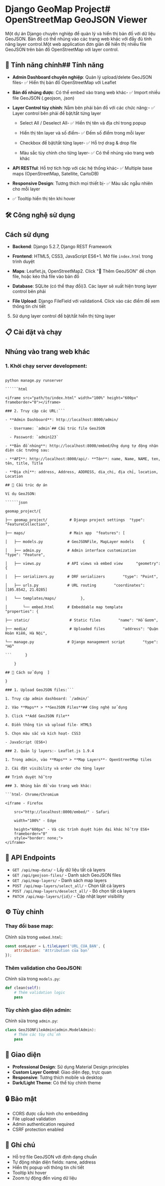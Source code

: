 # Django GeoMap Project# OpenStreetMap GeoJSON Viewer



Một dự án Django chuyên nghiệp để quản lý và hiển thị bản đồ với dữ liệu GeoJSON. Bản đồ có thể nhúng vào các trang web khác với đầy đủ tính năng layer control.Một web application đơn giản để hiển thị nhiều file GeoJSON trên bản đồ OpenStreetMap với layer control.



## 🚀 Tính năng chính## Tính năng



- **Admin Dashboard chuyên nghiệp**: Quản lý upload/delete GeoJSON files- ✅ Hiển thị bản đồ OpenStreetMap với Leaflet

- **Bản đồ nhúng được**: Có thể embed vào trang web khác- ✅ Import nhiều file GeoJSON (.geojson, .json)

- **Layer Control tùy chỉnh**: Nằm bên phải bản đồ với các chức năng:- ✅ Layer control bên phải để bật/tắt từng layer

  - Select All / Deselect All- ✅ Hiển thị tên và địa chỉ trong popup

  - Hiển thị tên layer và số điểm- ✅ Đếm số điểm trong mỗi layer

  - Checkbox để bật/tắt từng layer- ✅ Hỗ trợ drag & drop file

  - Màu sắc tùy chỉnh cho từng layer- ✅ Có thể nhúng vào trang web khác

- **API RESTful**: Hỗ trợ tích hợp với các hệ thống khác- ✅ Multiple base maps (OpenStreetMap, Satellite, CartoDB)

- **Responsive Design**: Tương thích mọi thiết bị- ✅ Màu sắc ngẫu nhiên cho mỗi layer

- ✅ Tooltip hiển thị tên khi hover

## 🛠️ Công nghệ sử dụng

## Cách sử dụng

- **Backend**: Django 5.2.7, Django REST Framework

- **Frontend**: HTML5, CSS3, JavaScript ES6+1. Mở file `index.html` trong trình duyệt

- **Maps**: Leaflet.js, OpenStreetMap2. Click "📁 Thêm GeoJSON" để chọn file, hoặc kéo thả file vào bản đồ

- **Database**: SQLite (có thể thay đổi)3. Các layer sẽ xuất hiện trong layer control bên phải

- **File Upload**: Django FileField với validation4. Click vào các điểm để xem thông tin chi tiết

5. Sử dụng layer control để bật/tắt hiển thị từng layer

## 📋 Cài đặt và chạy

## Nhúng vào trang web khác

### 1. Khởi chạy server development:

```bashĐể nhúng vào trang web khác, sử dụng iframe:

python manage.py runserver

``````html

<iframe src="path/to/index.html" width="100%" height="600px" frameborder="0"></iframe>

### 2. Truy cập các URL:```

- **Admin Dashboard**: http://localhost:8000/admin/

  - Username: `admin`## Cấu trúc file GeoJSON

  - Password: `admin123`

- **Bản đồ nhúng**: http://localhost:8000/embed/Ứng dụng tự động nhận diện các trường sau:

- **API**: http://localhost:8000/api/- **Tên**: name, Name, NAME, ten, tên, title, Title

- **Địa chỉ**: address, Address, ADDRESS, dia_chi, địa chỉ, location, Location

## 📁 Cấu trúc dự án

Ví dụ GeoJSON:

``````json

geomap_project/{

├── geomap_project/          # Django project settings  "type": "FeatureCollection",

├── maps/                    # Main app  "features": [

│   ├── models.py           # GeoJSONFile, MapLayer models    {

│   ├── admin.py            # Admin interface customization      "type": "Feature",

│   ├── views.py            # API views và embed view      "geometry": {

│   ├── serializers.py      # DRF serializers        "type": "Point",

│   ├── urls.py             # URL routing        "coordinates": [105.8542, 21.0285]

│   └── templates/maps/           },

│       └── embed.html      # Embeddable map template      "properties": {

├── static/                  # Static files        "name": "Hồ Gươm",

├── media/                   # Uploaded files        "address": "Quận Hoàn Kiếm, Hà Nội",

└── manage.py               # Django management script        "type": "Hồ"

```      }

    }

## 🎯 Cách sử dụng  ]

}

### 1. Upload GeoJSON files:```

1. Truy cập admin dashboard: `/admin/`

2. Vào **Maps** > **GeoJSON Files**## Công nghệ sử dụng

3. Click **Add GeoJSON File**

4. Điền thông tin và upload file- HTML5

5. Chọn màu sắc và kích hoạt- CSS3

- JavaScript (ES6+)

### 2. Quản lý layers:- Leaflet.js 1.9.4

1. Trong admin, vào **Maps** > **Map Layers**- OpenStreetMap tiles

2. Cài đặt visibility và order cho từng layer

## Trình duyệt hỗ trợ

### 3. Nhúng bản đồ vào trang web khác:

```html- Chrome/Chromium

<iframe - Firefox

    src="http://localhost:8000/embed/" - Safari

    width="100%" - Edge

    height="600px" - Và các trình duyệt hiện đại khác hỗ trợ ES6+
    frameborder="0"
    style="border: none;">
</iframe>
```

## 🔧 API Endpoints

- `GET /api/map-data/` - Lấy dữ liệu tất cả layers
- `GET /api/geojson-files/` - Danh sách GeoJSON files
- `GET /api/map-layers/` - Danh sách map layers
- `POST /api/map-layers/select_all/` - Chọn tất cả layers
- `POST /api/map-layers/deselect_all/` - Bỏ chọn tất cả layers
- `PATCH /api/map-layers/{id}/` - Cập nhật layer visibility

## ⚙️ Tùy chỉnh

### Thay đổi base map:
Chỉnh sửa trong `embed.html`:
```javascript
const osmLayer = L.tileLayer('URL_CỦA_BẠN', {
    attribution: 'Attribution của bạn'
});
```

### Thêm validation cho GeoJSON:
Chỉnh sửa trong `models.py`:
```python
def clean(self):
    # Thêm validation logic
    pass
```

### Tùy chỉnh giao diện admin:
Chỉnh sửa trong `admin.py`:
```python
class GeoJSONFileAdmin(admin.ModelAdmin):
    # Thêm các tùy chỉnh
    pass
```

## 🎨 Giao diện

- **Professional Design**: Sử dụng Material Design principles
- **Custom Layer Control**: Giao diện đẹp, trực quan
- **Responsive**: Tương thích mobile và desktop
- **Dark/Light Theme**: Có thể tùy chỉnh theme

## 🔒 Bảo mật

- CORS được cấu hình cho embedding
- File upload validation
- Admin authentication required
- CSRF protection enabled

## 📝 Ghi chú

- Hỗ trợ file GeoJSON với định dạng chuẩn
- Tự động nhận diện fields: name, address
- Hiển thị popup với thông tin chi tiết
- Tooltip khi hover
- Zoom tự động đến vùng dữ liệu